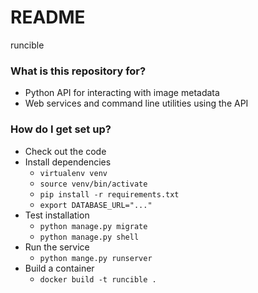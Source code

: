 # README #

runcible

### What is this repository for? ###

* Python API for interacting with image metadata
* Web services and command line utilities using the API

### How do I get set up? ###

* Check out the code
* Install dependencies
    * `virtualenv venv`
    * `source venv/bin/activate`
    * `pip install -r requirements.txt`
    * `export DATABASE_URL="..."`
* Test installation
    * `python manage.py migrate`
    * `python manage.py shell`
* Run the service
    * `python mange.py runserver`
* Build a container
    * `docker build -t runcible .`
